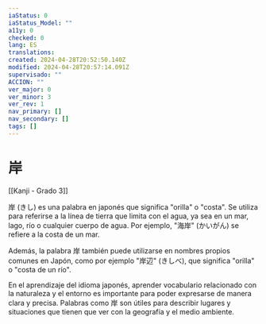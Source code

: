 ```yaml
---
iaStatus: 0
iaStatus_Model: ""
a11y: 0
checked: 0
lang: ES
translations: 
created: 2024-04-28T20:52:50.140Z
modified: 2024-04-28T20:57:14.091Z
supervisado: ""
ACCION: ""
ver_major: 0
ver_minor: 3
ver_rev: 1
nav_primary: []
nav_secondary: []
tags: []
---
```

# 岸

[[Kanji - Grado 3]]

岸 (きし) es una palabra en japonés que significa "orilla" o "costa". Se utiliza para referirse a la línea de tierra que limita con el agua, ya sea en un mar, lago, río o cualquier cuerpo de agua. Por ejemplo, "海岸" (かいがん) se refiere a la costa de un mar.

Además, la palabra 岸 también puede utilizarse en nombres propios comunes en Japón, como por ejemplo "岸辺" (きしべ), que significa "orilla" o "costa de un río".

En el aprendizaje del idioma japonés, aprender vocabulario relacionado con la naturaleza y el entorno es importante para poder expresarse de manera clara y precisa. Palabras como 岸 son útiles para describir lugares y situaciones que tienen que ver con la geografía y el medio ambiente.

